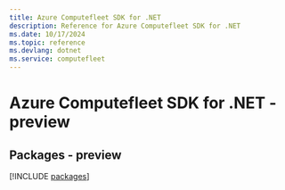```yaml
---
title: Azure Computefleet SDK for .NET
description: Reference for Azure Computefleet SDK for .NET
ms.date: 10/17/2024
ms.topic: reference
ms.devlang: dotnet
ms.service: computefleet
---
```

# Azure Computefleet SDK for .NET - preview
## Packages - preview
[!INCLUDE [packages](computefleet-index.md)]